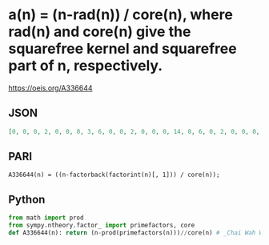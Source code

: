 # a\(n\) \= \(n\-rad\(n\)\) / core\(n\), where rad\(n\) and core\(n\) give the squarefree kernel and squarefree part of n, respectively\.
https://oeis.org/A336644
## JSON
```JSON
[0, 0, 0, 2, 0, 0, 0, 3, 6, 0, 0, 2, 0, 0, 0, 14, 0, 6, 0, 2, 0, 0, 0, 3, 20, 0, 8, 2, 0, 0, 0, 15, 0, 0, 0, 30, 0, 0, 0, 3, 0, 0, 0, 2, 6, 0, 0, 14, 42, 20, 0, 2, 0, 8, 0, 3, 0, 0, 0, 2, 0, 0, 6, 62, 0, 0, 0, 2, 0, 0, 0, 33, 0, 0, 20, 2, 0, 0, 0, 14, 78, 0, 0, 2, 0, 0, 0, 3, 0, 6, 0, 2, 0, 0, 0, 15, 0, 42, 6, 90, 0, 0, 0, 3, 0]
```
## PARI
```PARI
A336644(n) = ((n-factorback(factorint(n)[, 1])) / core(n));
```
## Python
```Python
from math import prod
from sympy.ntheory.factor_ import primefactors, core
def A336644(n): return (n-prod(primefactors(n)))//core(n) # _Chai Wah Wu_, Dec 30 2021
```
